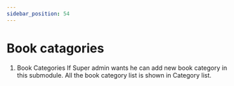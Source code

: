 ```yaml
---
sidebar_position: 54
---
```

 
# Book catagories
1. Book Categories
If Super admin wants he can add new book category in this submodule. All the book category list is shown in Category list.